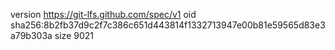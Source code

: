 version https://git-lfs.github.com/spec/v1
oid sha256:8b2fb37d9c2f7c386c651d443814f1332713947e00b81e59565d83e3a79b303a
size 9021
